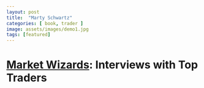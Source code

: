 ```yaml
---
layout: post
title:  "Marty Schwartz"
categories: [ book, trader ]
image: assets/images/demo1.jpg
tags: [featured]
---
```


# [Market Wizards][Market Wizards]: Interviews with Top Traders


[Market Wizards]: https://www.amazon.com/Market-Wizards-Interviews-Traders-Trading-ebook/dp/B01F7VP43Y/ref=dp_ob_image_def
